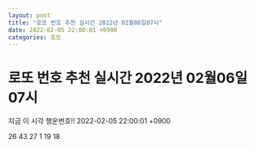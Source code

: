 ```yaml
---
layout: post
title: "로또 번호 추천 실시간 2022년 02월06일07시"
date: 2022-02-05 22:00:01 +0900
categories: 로또
---
```


# 로또 번호 추천 실시간 2022년 02월06일07시

지금 이 시각 행운번호!! 2022-02-05 22:00:01 +0900

 26  43  27  1  19  18 

